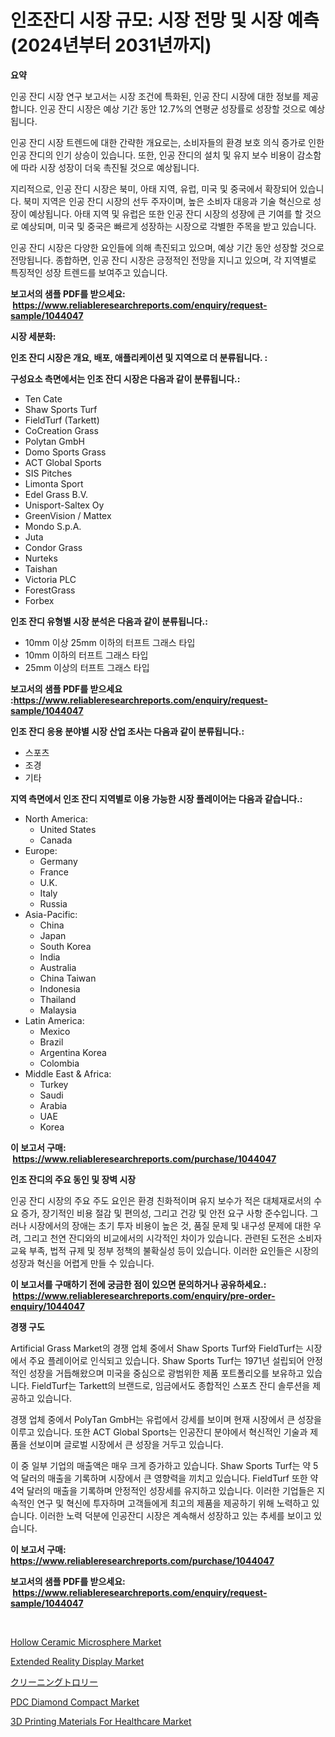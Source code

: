 <p><h1>인조잔디 시장 규모: 시장 전망 및 시장 예측 (2024년부터 2031년까지)</h1></p><p><strong>요약</strong></p>
<p><p>인공 잔디 시장 연구 보고서는 시장 조건에 특화된, 인공 잔디 시장에 대한 정보를 제공합니다. 인공 잔디 시장은 예상 기간 동안 12.7%의 연평균 성장률로 성장할 것으로 예상됩니다.</p><p>인공 잔디 시장 트렌드에 대한 간략한 개요로는, 소비자들의 환경 보호 의식 증가로 인한 인공 잔디의 인기 상승이 있습니다. 또한, 인공 잔디의 설치 및 유지 보수 비용이 감소함에 따라 시장 성장이 더욱 촉진될 것으로 예상됩니다.</p><p>지리적으로, 인공 잔디 시장은 북미, 아태 지역, 유럽, 미국 및 중국에서 확장되어 있습니다. 북미 지역은 인공 잔디 시장의 선두 주자이며, 높은 소비자 대응과 기술 혁신으로 성장이 예상됩니다. 아태 지역 및 유럽은 또한 인공 잔디 시장의 성장에 큰 기여를 할 것으로 예상되며, 미국 및 중국은 빠르게 성장하는 시장으로 각별한 주목을 받고 있습니다.</p><p>인공 잔디 시장은 다양한 요인들에 의해 촉진되고 있으며, 예상 기간 동안 성장할 것으로 전망됩니다. 종합하면, 인공 잔디 시장은 긍정적인 전망을 지니고 있으며, 각 지역별로 특징적인 성장 트렌드를 보여주고 있습니다.</p></p>
<p><strong>보고서의 샘플 PDF를 받으세요: &nbsp;<a href="https://www.reliableresearchreports.com/enquiry/request-sample/1044047">https://www.reliableresearchreports.com/enquiry/request-sample/1044047</a></strong></p>
<p><strong>시장 세분화:</strong></p>
<p><strong> 인조 잔디 시장은 개요, 배포, 애플리케이션 및 지역으로 더 분류됩니다. :</strong></p>
<p><strong>구성요소 측면에서는 인조 잔디 시장은 다음과 같이 분류됩니다.:</strong></p>
<p><ul><li>Ten Cate</li><li>Shaw Sports Turf</li><li>FieldTurf (Tarkett)</li><li>CoCreation Grass</li><li>Polytan GmbH</li><li>Domo Sports Grass</li><li>ACT Global Sports</li><li>SIS Pitches</li><li>Limonta Sport</li><li>Edel Grass B.V.</li><li>Unisport-Saltex Oy</li><li>GreenVision / Mattex</li><li>Mondo S.p.A.</li><li>Juta</li><li>Condor Grass</li><li>Nurteks</li><li>Taishan</li><li>Victoria PLC</li><li>ForestGrass</li><li>Forbex</li></ul></p>
<p><strong> 인조 잔디 유형별 시장 분석은 다음과 같이 분류됩니다.:</strong></p>
<p><ul><li>10mm 이상 25mm 이하의 터프트 그래스 타입</li><li>10mm 이하의 터프트 그래스 타입</li><li>25mm 이상의 터프트 그래스 타입</li></ul></p>
<p><strong>보고서의 샘플 PDF를 받으세요 :<a href="https://www.reliableresearchreports.com/enquiry/request-sample/1044047">https://www.reliableresearchreports.com/enquiry/request-sample/1044047</a></strong></p>
<p><strong> 인조 잔디 응용 분야별 시장 산업 조사는 다음과 같이 분류됩니다.:</strong></p>
<p><ul><li>스포츠</li><li>조경</li><li>기타</li></ul></p>
<p><strong>지역 측면에서 인조 잔디 지역별로 이용 가능한 시장 플레이어는 다음과 같습니다.:</strong></p>
<p><ul>
    <li>
        North America:
        <ul>
            <li>United States</li>
            <li>Canada</li>
        </ul>
    </li>
    <li>
        Europe:
        <ul>
            <li>Germany</li>
            <li>France</li>
            <li>U.K.</li>
            <li>Italy</li>
            <li>Russia</li>
        </ul>
    </li>
    <li>
        Asia-Pacific:
        <ul>
            <li>China</li>
            <li>Japan</li>
            <li>South Korea</li>
            <li>India</li>
            <li>Australia</li>
            <li>China Taiwan</li>
            <li>Indonesia</li>
            <li>Thailand</li>
            <li>Malaysia</li>
        </ul>
    </li>
    <li>
        Latin America:
        <ul>
            <li>Mexico</li>
            <li>Brazil</li>
            <li>Argentina Korea</li>
            <li>Colombia</li>
        </ul>
    </li>
    <li>
        Middle East & Africa:
        <ul>
            <li>Turkey</li>
            <li>Saudi</li>
            <li>Arabia</li>
            <li>UAE</li>
            <li>Korea</li>
        </ul>
    </li>
    </ul></p>
<p><strong>이 보고서 구매: &nbsp;<a href="https://www.reliableresearchreports.com/purchase/1044047">https://www.reliableresearchreports.com/purchase/1044047</a></strong></p>
<p><strong>인조 잔디의 주요 동인 및 장벽 시장</strong></p>
<p><p>인공 잔디 시장의 주요 주도 요인은 환경 친화적이며 유지 보수가 적은 대체재로서의 수요 증가, 장기적인 비용 절감 및 편의성, 그리고 건강 및 안전 요구 사항 준수입니다. 그러나 시장에서의 장애는 초기 투자 비용이 높은 것, 품질 문제 및 내구성 문제에 대한 우려, 그리고 천연 잔디와의 비교에서의 시각적인 차이가 있습니다. 관련된 도전은 소비자 교육 부족, 법적 규제 및 정부 정책의 불확실성 등이 있습니다. 이러한 요인들은 시장의 성장과 혁신을 어렵게 만들 수 있습니다.</p></p>
<p><strong>이 보고서를 구매하기 전에 궁금한 점이 있으면 문의하거나 공유하세요.: &nbsp;<a href="https://www.reliableresearchreports.com/enquiry/pre-order-enquiry/1044047">https://www.reliableresearchreports.com/enquiry/pre-order-enquiry/1044047</a></strong></p>
<p><strong>경쟁 구도</strong></p>
<p><p>Artificial Grass Market의 경쟁 업체 중에서 Shaw Sports Turf와 FieldTurf는 시장에서 주요 플레이어로 인식되고 있습니다. Shaw Sports Turf는 1971년 설립되어 안정적인 성장을 거듭해왔으며 미국을 중심으로 광범위한 제품 포트폴리오를 보유하고 있습니다. FieldTurf는 Tarkett의 브랜드로, 임금에서도 종합적인 스포츠 잔디 솔루션을 제공하고 있습니다.</p><p>경쟁 업체 중에서 PolyTan GmbH는 유럽에서 강세를 보이며 현재 시장에서 큰 성장을 이루고 있습니다. 또한 ACT Global Sports는 인공잔디 분야에서 혁신적인 기술과 제품을 선보이며 글로벌 시장에서 큰 성장을 거두고 있습니다.</p><p>이 중 일부 기업의 매출액은 매우 크게 증가하고 있습니다. Shaw Sports Turf는 약 5억 달러의 매출을 기록하며 시장에서 큰 영향력을 끼치고 있습니다. FieldTurf 또한 약 4억 달러의 매출을 기록하며 안정적인 성장세를 유지하고 있습니다.  이러한 기업들은 지속적인 연구 및 혁신에 투자하며 고객들에게 최고의 제품을 제공하기 위해 노력하고 있습니다. 이러한 노력 덕분에 인공잔디 시장은 계속해서 성장하고 있는 추세를 보이고 있습니다.</p></p>
<p><strong>이 보고서 구매: &nbsp; <a href="https://www.reliableresearchreports.com/purchase/1044047">https://www.reliableresearchreports.com/purchase/1044047</a></strong></p>
<p><strong>보고서의 샘플 PDF를 받으세요: &nbsp;<a href="https://www.reliableresearchreports.com/enquiry/request-sample/1044047">https://www.reliableresearchreports.com/enquiry/request-sample/1044047</a></strong><strong></strong></p>
<p>&nbsp;</p>
<p><p><a href="https://issuu.com/reportprime-2/docs/hollow-ceramic-microsphere-market-size-2030.pptx">Hollow Ceramic Microsphere Market</a></p><p><a href="https://issuu.com/reportprime-2/docs/extended-reality-display-market-size-2030.pptx">Extended Reality Display Market</a></p><p><a href="https://github.com/ihabdkwlxs948/Market-Research-Report-List-1/blob/main/63267621395.md">クリーニングトロリー</a></p><p><a href="https://github.com/Paul14Anderson63/Market-Research-Report-List-3/blob/main/pdc-diamond-compact-market.md">PDC Diamond Compact Market</a></p><p><a href="https://github.com/mabutironaldo/Market-Research-Report-List-3/blob/main/3d-printing-materials-for-healthcare-market.md">3D Printing Materials For Healthcare Market</a></p></p>